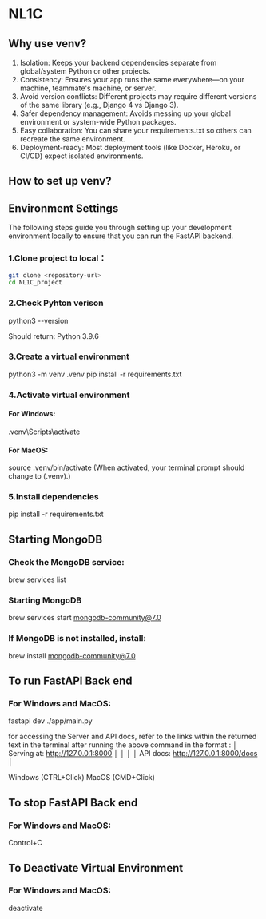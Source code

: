 # NL1C

## Why use venv?
1. Isolation: Keeps your backend dependencies separate from global/system Python or other projects.
2. Consistency: Ensures your app runs the same everywhere—on your machine, teammate's machine, or server.
3. Avoid version conflicts: Different projects may require different versions of the same library (e.g., Django 4 vs Django 3).
4. Safer dependency management: Avoids messing up your global environment or system-wide Python packages.
5. Easy collaboration: You can share your requirements.txt so others can recreate the same environment.
6. Deployment-ready: Most deployment tools (like Docker, Heroku, or CI/CD) expect isolated environments.

## How to set up venv?
## Environment Settings
The following steps guide you through setting up your development environment locally to ensure that you can run the FastAPI backend.
### 1.Clone project to local：
```bash
git clone <repository-url>
cd NL1C_project
```
### 2.Check Pyhton verison
python3 --version

Should return:
Python 3.9.6

### 3.Create a virtual environment
python3 -m venv .venv
pip install -r requirements.txt

### 4.Activate virtual environment
#### For Windows:
.venv\Scripts\activate
#### For MacOS:
source .venv/bin/activate
(When activated, your terminal prompt should change to (.venv).)

### 5.Install dependencies
pip install -r requirements.txt

## Starting MongoDB
### Check the MongoDB service:
brew services list
### Starting MongoDB
brew services start mongodb-community@7.0
### If MongoDB is not installed, install:
brew install mongodb-community@7.0

## To run FastAPI Back end
### For Windows and MacOS:
fastapi dev ./app/main.py

for accessing the Server and API docs, refer to the links within the returned text in the terminal after running the above command in the format : 
│  Serving at: http://127.0.0.1:8000                  │
│                                                     │
│  API docs: http://127.0.0.1:8000/docs               │

Windows (CTRL+Click) MacOS (CMD+Click) 

## To stop FastAPI Back end
### For Windows and MacOS:
Control+C

## To Deactivate Virtual Environment
### For Windows and MacOS:
deactivate
